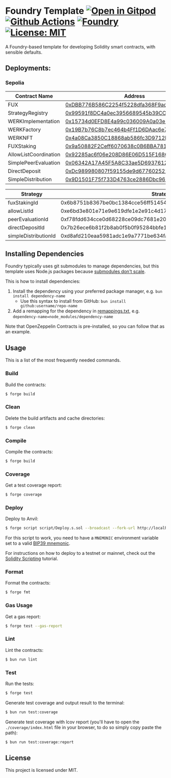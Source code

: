 # Foundry Template [![Open in Gitpod][gitpod-badge]][gitpod] [![Github Actions][gha-badge]][gha] [![Foundry][foundry-badge]][foundry] [![License: MIT][license-badge]][license]

[gitpod]: https://gitpod.io/#https://github.com/bitbeckers/fux-workstream-6551
[gitpod-badge]: https://img.shields.io/badge/Gitpod-Open%20in%20Gitpod-FFB45B?logo=gitpod
[gha]: https://github.com/bitbeckers/fux-workstream-6551/actions
[gha-badge]: https://github.com/bitbeckers/fux-workstream-6551/actions/workflows/ci.yml/badge.svg
[foundry]: https://getfoundry.sh/
[foundry-badge]: https://img.shields.io/badge/Built%20with-Foundry-FFDB1C.svg
[license]: https://opensource.org/licenses/MIT
[license-badge]: https://img.shields.io/badge/License-MIT-blue.svg

A Foundry-based template for developing Solidity smart contracts, with sensible defaults.

## Deployments:

### Sepolia

| Contract Name         | Address                                                                                                                       |
| --------------------- | ----------------------------------------------------------------------------------------------------------------------------- |
| FUX                   | [0xDBB776B586C2254f5228dfa368F9adc8D4Dcd8f1](https://sepolia.etherscan.io/address/0xDBB776B586C2254f5228dfa368F9adc8D4Dcd8f1) |
| StrategyRegistry      | [0x99591f8DC4a0ec3956689545b39CC0521F2f9960](https://sepolia.etherscan.io/address/0x99591f8DC4a0ec3956689545b39CC0521F2f9960) |
| WERKImplementation    | [0x15734d0EFD8E4a99c036009A0a03e195a092dC51](https://sepolia.etherscan.io/address/0x15734d0EFD8E4a99c036009A0a03e195a092dC51) |
| WERKFactory           | [0x19B7b76C8b7ec464b4Ff1D6DAac6e731C067073D](https://sepolia.etherscan.io/address/0x19B7b76C8b7ec464b4Ff1D6DAac6e731C067073D) |
| WERKNFT               | [0x4a08Ca3850C18868ab586fc3D9712Fac621593B3](https://sepolia.etherscan.io/address/0x4a08Ca3850C18868ab586fc3D9712Fac621593B3) |
| FUXStaking            | [0x9a50882F2Ceff6070638c0B6BBA7819AA3d5783a](https://sepolia.etherscan.io/address/0x9a50882F2Ceff6070638c0B6BBA7819AA3d5783a) |
| AllowListCoordination | [0x92285ac6f06e208D86E06D515F1686f188865518](https://sepolia.etherscan.io/address/0x92285ac6f06e208D86E06D515F1686f188865518) |
| SimplePeerEvaluation  | [0x06342A17A45F5A8C33ae5D6937612d350Ad19B39](https://sepolia.etherscan.io/address/0x06342A17A45F5A8C33ae5D6937612d350Ad19B39) |
| DirectDeposit         | [0xDc989980807f59155de9d6776025228856742E23](https://sepolia.etherscan.io/address/0xDc989980807f59155de9d6776025228856742E23) |
| SimpleDistribution    | [0x9D1501F75f733D4763ce2886Dbc96883F4EB867e](https://sepolia.etherscan.io/address/0x9D1501F75f733D4763ce2886Dbc96883F4EB867e) |


| Strategy             | StrategyID                                                         |
| -------------------- | ------------------------------------------------------------------ |
| fuxStakingId         | 0x6b8751b8367be0bc1384cce56ff51454f781964e1c715825901b363d506b3bcd |
| allowListId          | 0xe6bd3e801e71e9e619dfe1e2e91c4d171fc8a6eaa81555c12619e8683b0d33b1 |
| peerEvaluationId     | 0xf78fdd634cce0d68228ce09dc7681e20a9d39df11b51c5265fca401ed315c83c |
| directDepositId      | 0x7b26ece6b81f2b8ab0f5b0f95284bbfe16c9d28709264d97553d58c85cf32a30 |
| simpleDistributionId | 0xd8afd210eaa5981adc1e9a7771be634fa551d224849313cc5572351b1a273069 |

## Installing Dependencies

Foundry typically uses git submodules to manage dependencies, but this template uses Node.js packages because
[submodules don't scale](https://twitter.com/PaulRBerg/status/1736695487057531328).

This is how to install dependencies:

1. Install the dependency using your preferred package manager, e.g. `bun install dependency-name`
   - Use this syntax to install from GitHub: `bun install github:username/repo-name`
2. Add a remapping for the dependency in [remappings.txt](./remappings.txt), e.g.
   `dependency-name=node_modules/dependency-name`

Note that OpenZeppelin Contracts is pre-installed, so you can follow that as an example.

## Usage

This is a list of the most frequently needed commands.

### Build

Build the contracts:

```sh
$ forge build
```

### Clean

Delete the build artifacts and cache directories:

```sh
$ forge clean
```

### Compile

Compile the contracts:

```sh
$ forge build
```

### Coverage

Get a test coverage report:

```sh
$ forge coverage
```

### Deploy

Deploy to Anvil:

```sh
$ forge script script/Deploy.s.sol --broadcast --fork-url http://localhost:8545
```

For this script to work, you need to have a `MNEMONIC` environment variable set to a valid
[BIP39 mnemonic](https://iancoleman.io/bip39/).

For instructions on how to deploy to a testnet or mainnet, check out the
[Solidity Scripting](https://book.getfoundry.sh/tutorials/solidity-scripting.html) tutorial.

### Format

Format the contracts:

```sh
$ forge fmt
```

### Gas Usage

Get a gas report:

```sh
$ forge test --gas-report
```

### Lint

Lint the contracts:

```sh
$ bun run lint
```

### Test

Run the tests:

```sh
$ forge test
```

Generate test coverage and output result to the terminal:

```sh
$ bun run test:coverage
```

Generate test coverage with lcov report (you'll have to open the `./coverage/index.html` file in your browser, to do so
simply copy paste the path):

```sh
$ bun run test:coverage:report
```

## License

This project is licensed under MIT.
